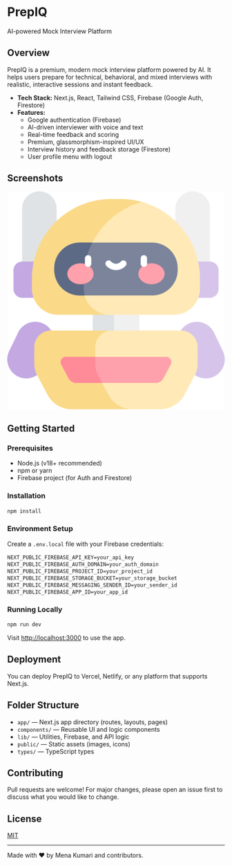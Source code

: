 # PrepIQ

AI-powered Mock Interview Platform

## Overview
PrepIQ is a premium, modern mock interview platform powered by AI. It helps users prepare for technical, behavioral, and mixed interviews with realistic, interactive sessions and instant feedback.

- **Tech Stack:** Next.js, React, Tailwind CSS, Firebase (Google Auth, Firestore)
- **Features:**
  - Google authentication (Firebase)
  - AI-driven interviewer with voice and text
  - Real-time feedback and scoring
  - Premium, glassmorphism-inspired UI/UX
  - Interview history and feedback storage (Firestore)
  - User profile menu with logout

## Screenshots
![PrepIQ Screenshot](public/kawaai_robot.png)

## Getting Started

### Prerequisites
- Node.js (v18+ recommended)
- npm or yarn
- Firebase project (for Auth and Firestore)

### Installation
```bash
npm install
```

### Environment Setup
Create a `.env.local` file with your Firebase credentials:
```
NEXT_PUBLIC_FIREBASE_API_KEY=your_api_key
NEXT_PUBLIC_FIREBASE_AUTH_DOMAIN=your_auth_domain
NEXT_PUBLIC_FIREBASE_PROJECT_ID=your_project_id
NEXT_PUBLIC_FIREBASE_STORAGE_BUCKET=your_storage_bucket
NEXT_PUBLIC_FIREBASE_MESSAGING_SENDER_ID=your_sender_id
NEXT_PUBLIC_FIREBASE_APP_ID=your_app_id
```

### Running Locally
```bash
npm run dev
```

Visit [http://localhost:3000](http://localhost:3000) to use the app.

## Deployment
You can deploy PrepIQ to Vercel, Netlify, or any platform that supports Next.js.

## Folder Structure
- `app/` — Next.js app directory (routes, layouts, pages)
- `components/` — Reusable UI and logic components
- `lib/` — Utilities, Firebase, and API logic
- `public/` — Static assets (images, icons)
- `types/` — TypeScript types

## Contributing
Pull requests are welcome! For major changes, please open an issue first to discuss what you would like to change.

## License
[MIT](LICENSE)

---

Made with ❤️ by Mena Kumari and contributors.